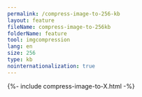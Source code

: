 ```yaml
---
permalink: /compress-image-to-256-kb
layout: feature
fileName: compress-image-to-256kb
folderName: feature
tool: imgcompression
lang: en
size: 256
type: kb
nointernationalization: true
---
```

{%- include compress-image-to-X.html -%}
      